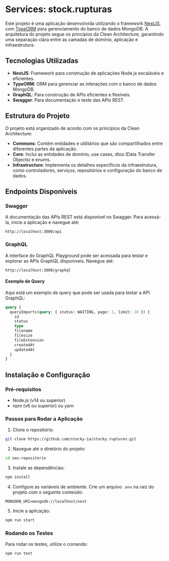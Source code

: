 # Services: stock.rupturas

Este projeto é uma aplicação desenvolvida utilizando o framework [NestJS](https://nestjs.com/), com [TypeORM](https://typeorm.io/) para gerenciamento do banco de dados MongoDB. A arquitetura do projeto segue os princípios da Clean Architecture, garantindo uma separação clara entre as camadas de domínio, aplicação e infraestrutura.

## Tecnologias Utilizadas

- **NestJS**: Framework para construção de aplicações Node.js escaláveis e eficientes.
- **TypeORM**: ORM para gerenciar as interações com o banco de dados MongoDB.
- **GraphQL**: Para construção de APIs eficientes e flexíveis.
- **Swagger**: Para documentação e teste das APIs REST.

## Estrutura do Projeto

O projeto está organizado de acordo com os princípios da Clean Architecture:

- **Commons**: Contém entidades e utilitários que são compartilhados entre diferentes partes da aplicação.
- **Core**: Inclui as entidades de domínio, use cases, dtos (Data Transfer Objects) e enums.
- **Infrastructure**: Implementa os detalhes específicos da infraestrutura, como controladores, serviços, repositórios e configuração do banco de dados.

## Endpoints Disponíveis

### Swagger

A documentação das APIs REST está disponível no Swagger. Para acessá-la, inicie a aplicação e navegue até:

```
http://localhost:3000/api
```

### GraphQL

A interface do GraphQL Playground pode ser acessada para testar e explorar as APIs GraphQL disponíveis. Navegue até:

```
http://localhost:3000/graphql
```

#### Exemplo de Query

Aqui está um exemplo de query que pode ser usada para testar a API GraphQL:

```graphql
query {
  queryImports(query: { status: WAITING, page: 1, limit: 10 }) {
    id
    status
    type
    filename
    filesize
    fileExtension
    createdAt
    updatedAt
  }
}
```

## Instalação e Configuração

### Pré-requisitos

- Node.js (v14 ou superior)
- npm (v6 ou superior) ou yarn

### Passos para Rodar a Aplicação

1. Clone o repositório:

```bash
git clone https://github.com/stocky-ia/stocky.ruptures.git
```

2. Navegue até o diretório do projeto:

```bash
cd seu-repositorio
```

3. Instale as dependências:

```bash
npm install
```

4. Configure as variáveis de ambiente. Crie um arquivo `.env` na raiz do projeto com o seguinte conteúdo:

```
MONGODB_URI=mongodb://localhost/nest
```

5. Inicie a aplicação:

```bash
npm run start
```

### Rodando os Testes

Para rodar os testes, utilize o comando:

```bash
npm run test
```
